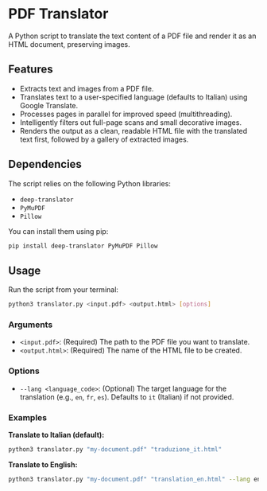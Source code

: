 # PDF Translator

A Python script to translate the text content of a PDF file and render it as an HTML document, preserving images.

## Features

- Extracts text and images from a PDF file.
- Translates text to a user-specified language (defaults to Italian) using Google Translate.
- Processes pages in parallel for improved speed (multithreading).
- Intelligently filters out full-page scans and small decorative images.
- Renders the output as a clean, readable HTML file with the translated text first, followed by a gallery of extracted images.

## Dependencies

The script relies on the following Python libraries:

- `deep-translator`
- `PyMuPDF`
- `Pillow`

You can install them using pip:
```bash
pip install deep-translator PyMuPDF Pillow
```

## Usage

Run the script from your terminal:

```bash
python3 translator.py <input.pdf> <output.html> [options]
```

### Arguments

-   `<input.pdf>`: (Required) The path to the PDF file you want to translate.
-   `<output.html>`: (Required) The name of the HTML file to be created.

### Options

-   `--lang <language_code>`: (Optional) The target language for the translation (e.g., `en`, `fr`, `es`). Defaults to `it` (Italian) if not provided.

### Examples

**Translate to Italian (default):**
```bash
python3 translator.py "my-document.pdf" "traduzione_it.html"
```

**Translate to English:**
```bash
python3 translator.py "my-document.pdf" "translation_en.html" --lang en
```
